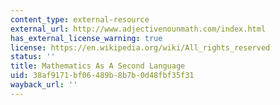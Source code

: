 ```yaml
---
content_type: external-resource
external_url: http://www.adjectivenounmath.com/index.html
has_external_license_warning: true
license: https://en.wikipedia.org/wiki/All_rights_reserved
status: ''
title: Mathematics As A Second Language
uid: 38af9171-bf06-489b-8b7b-0d48fbf35f31
wayback_url: ''
---
```

